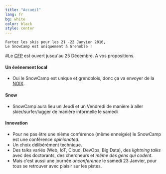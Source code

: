 ```yaml
---
title: "Accueil"
lang: fr
bg: white
color: black
style: center
---
```


    Fartez les skis pour les 21 -22 Janvier 2016,
    Le SnowCamp est uniquement à Grenoble !

#Le [CFP](https://cfp.snowcamp.io) est ouvert jusqu'au 25 Décembre. A vos propositions.

#### Un événement local
-   Oui le SnowCamp est unique et grenoblois, donc ça va envoyer de la [NOIX](http://www.aoc-noixdegrenoble.com/).

#### Snow
-   SnowCamp aura lieu un Jeudi et un Vendredi de manière à aller skier/surfer/lugger de manière informelle le samedi

#### Innovation
-   Pour ne pas être une nième conférence (même enneigée) le SnowCamp est une conférence *opinionated*.
-   Un choix délibérément technique.
-   Des talks variés (Web, IoT, Cloud, DevOps, Big Data), des *lightning talks* avec des doctorants, des chercheurs et *même des gens qui codent*.
-   Mais c'est aussi une journée *unconference* le samedi 23 Janvier, pour tous se retrouver avec plaisir sur les pistes.
